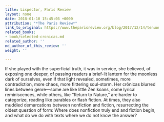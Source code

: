 ```yaml
---
title: Lispector, Paris Review
layout: none
date: 2018-01-10 15:45:03 +0000
attribution: "*The Paris Review*"
link_to_original: https://www.theparisreview.org/blog/2017/12/14/tenuous-nonfiction-clarice-lispectors-cronicas/
related_books:
- book/selected-cronicas.md
related_author: ''
nd_author_of_this_review: ''
weight: ''

---
```

If she played with the superficial truth, it was in service, she believed, of exposing one deeper, of passing readers a brief-lit lantern for the moonless dark of ourselves, even if that light revealed, sometimes, more contradiction, more chaos, more flittering soul-storm. Her crônicas blurred lines between genre—some are like little Zen koans, some lyrical reminiscences, while others, like “Return to Nature,” are harder to categorize, reading like parables or flash fiction. At times, they also muddied demarcations between nonfiction and fiction, resurrecting the oldest question of form: Where does nonfiction truly end and fiction begin, and what do we do with texts where we do not know the answer?